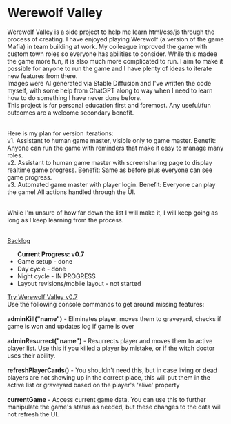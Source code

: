# Werewolf Valley

Werewolf Valley is a side project to help me learn html/css/js through the process of creating.  I have enjoyed playing Werewolf (a version of the game Mafia) 
in team building at work.  My colleague improved the game with custom town roles so everyone has abilities to consider.  While this madee the game more fun, it is 
also much more complicated to run.  I aim to make it possible for anyone to run the game and I have plenty of ideas to iterate new features from there.  
Images were AI generated via Stable Diffusion and I've written the code myself, with some help from ChatGPT along to way when I need to learn how to do something I have never done before.  
This project is for personal education first and foremost.  Any useful/fun outcomes are a welcome secondary benefit.<br><br>

Here is my plan for version iterations:<br>
v1. Assistant to human game master, visible only to game master. Benefit: Anyone can run the game with reminders that make it easy to manage many roles.<br>
v2. Assistant to human game master with screensharing page to display realtime game progress. Benefit: Same as before plus everyone can see game progress.<br>
v3. Automated game master with player login. Benefit: Everyone can play the game! All actions handled through the UI.<br><br>

While I'm unsure of how far down the list I will make it, I will keep going as long as I keep learning from the process.<br><br>

<a href="https://trello.com/b/QWiJ29qH/werewolf">Backlog</a><br>
<ul>
<b>Current Progress: v0.7</b>
<li>Game setup - done</li>
<li>Day cycle - done</li>
<li>Night cycle - IN PROGRESS</li> 
<li>Layout revisions/mobile layout - not started</li>
</ul>
<a href="https://crtotoro.github.io/werewolfGame/">Try Werewolf Valley v0.7</a><br>
Use the following console commands to get around missing features:<br><br>
<b>adminKill("name")</b> - Eliminates player, moves them to graveyard, checks if game is won and updates log if game is over<br><br>
<b>adminResurrect("name")</b> - Resurrects player and moves them to active player list. Use this if you killed a player by mistake, or if the witch doctor uses their ability.<br><br>
<b>refreshPlayerCards()</b> - You shouldn't need this, but in case living or dead players are not showing up in the correct place, this will put them in the active list or graveyard based on the player's 'alive' property<br><br>
<b>currentGame</b> - Access current game data. You can use this to further manipulate the game's status as needed, but these changes to the data will not refresh the UI.
